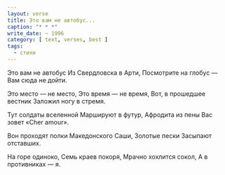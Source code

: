 ```yaml
---
layout: verse
title: Это вам не автобус...
caption: "* * *"
write_date: ~ 1996
category: [ text, verses, best ]
tags:
  - стихи
---
```

Это вам не автобус
Из Свердловска в Арти,
Посмотрите на глобус —
Вам сюда не дойти.

Это место — не место,
Это время — не время,
Вот, в прошедшее вестник
Заложил ногу в стремя.

Тут солдаты вселенной
Маршируют в футур,
Афродита из пены
Вас зовет «Cher amour».

Вон проходят полки
Македонского Саши,
Золотые пески
Засыпают отставших.

На горе одиноко,
Семь краев покоря,
Мрачно хохлится сокол,
А в противниках — я.
